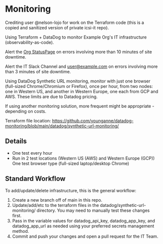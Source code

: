 # Monitoring

Crediting user @nelson-lojo for work on the Terraform code (this is a copied and sanitized version of private icsi-it repo).

Using Terraform + DataDog to monitor Example Org's IT infrastructure (observability-as-code).

Alert the [Org StatusPage](https://example.statuspage.io/) on errors involving more than 10 minutes of site downtime.

Alert the IT Slack Channel and user@example.com on errors involving more than 3 minutes of site downtime.

Using DataDog Synthetic URL monitoring, monitor with just one browser (full-sized Chrome/Chromium or Firefox), once per hour, from two nodes: one in Western US, and another in Western Europe, one each from GCP and AWS. These limits are due to Datadog pricing.

If using another monitoring solution, more frequent might be appropriate - depending on costs.

Terraform file location: https://github.com/younganne/datadog-monitoring/blob/main/datadog/synthetic-url-monitoring/

## Details

* One test every hour
* Run in 2 test locations (Western US (AWS) and Western Europe (GCP))
One test browser type (full-sized laptop/desktop Chrome)

## Standard Workflow

To add/update/delete infrastructure, this is the general workflow:

1. Create a new branch off of main in this repo.
2. Update/add/etc to the terraform files in the datadog/synthetic-url-monitoring/ directory. You may need to manually test these changes first.
3. Pass in the variable values for datadog_api_key, datadog_app_key, and datadog_app_url as needed using your preferred secrets management method.
4. Commit and push your changes and open a pull request for the IT Team.
